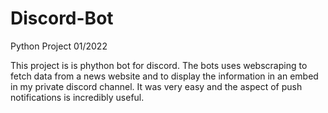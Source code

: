 # Discord-Bot
Python Project 01/2022

This project is is phython bot for discord. The bots uses webscraping to fetch data from a news website and to display the information in an embed in my private discord channel. It was very easy and the aspect of push notifications is incredibly useful.


